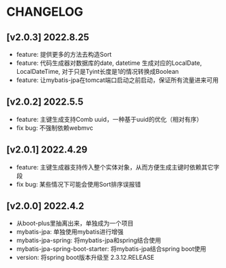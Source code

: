 # CHANGELOG

## [v2.0.3] 2022.8.25

* feature:  提供更多的方法去构造Sort
* feature:  代码生成器对数据库的date, datetime 生成对应的LocalDate, LocalDateTime, 对于只是Tyint长度是1的情况转换成Boolean
* feature:  让mybatis-jpa在tomcat端口启动之前启动，保证所有流量进来可用

## [v2.0.2] 2022.5.5

* feature:  主键生成支持Comb uuid，一种基于uuid的优化（相对有序）
* fix bug:  不强制依赖webmvc

## [v2.0.1] 2022.4.29

* feature:  主键生成器支持传入整个实体对象，从而方便生成主键时依赖其它字段
* fix bug:  某些情况下可能会使用Sort排序误报错

## [v2.0.0] 2022.4.2

* 从boot-plus里抽离出来，单独成为一个项目
* mybatis-jpa: 单独使用mybatis进行增强
* mybatis-jpa-spring: 将mybatis-jpa和spring结合使用
* mybatis-jpa-spring-boot-starter: 将mybatis-jpa结合spring boot使用
* version: 将spring boot版本升级至 2.3.12.RELEASE 

